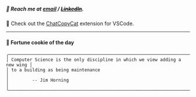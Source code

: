 ##### :calling: Reach me at **[email](mailto:johannes@stenmark.in)** ***/*** **[~~LinkedIn~~](https://www.linkedin.com/in/johannes-stenmark)**.
:feet: Check out the [ChatCopyCat](https://github.com/jstenmark/ChatCopyCat) extension for VSCode.

---
#### :cookie: Fortune cookie of the day
```smalltalk
╭────────────────────────────────────────────────────────────────────────────╮
│ Computer Science is the only discipline in which we view adding a new wing │
│ to a building as being maintenance                                         │
│         -- Jim Horning                                                     │
╰────────────────────────────────────────────────────────────────────────────╯
```
